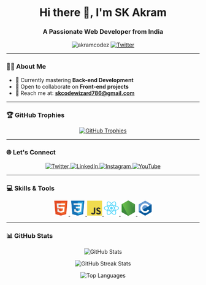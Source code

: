 <h1 align="center">Hi there 👋, I'm SK Akram</h1>
<h3 align="center">A Passionate Web Developer from India</h3>

<p align="center">
  <img src="https://komarev.com/ghpvc/?username=akramcodez&label=Profile%20views&color=blue&style=flat-square" alt="akramcodez" />
  <a href="https://twitter.com/akramcodez" target="_blank">
    <img src="https://img.shields.io/twitter/follow/akramcodez?logo=twitter&style=flat-square&color=1DA1F2" alt="Twitter" />
  </a>
</p>

---

<h3>👨‍💻 About Me</h3>

- 🌱 Currently mastering **Back-end Development**  
- 🔗 Open to collaborate on **Front-end projects**  
- 📧 Reach me at: **skcodewizard786@gmail.com**

---

<h3>🏆 GitHub Trophies</h3>
<p align="center">
  <a href="https://github.com/ryo-ma/github-profile-trophy">
    <img src="https://github-profile-trophy.vercel.app/?username=akramcodez&theme=darkhub&row=1&no-frame=true&column=6" alt="GitHub Trophies" />
  </a>
</p>

---

<h3>🌐 Let's Connect</h3>
<p align="center">
  <a href="https://twitter.com/akramcodez" target="_blank">
    <img align="center" src="https://img.shields.io/badge/-Twitter-1DA1F2?style=for-the-badge&logo=twitter&logoColor=white" alt="Twitter" height="30" width="90" />
  </a>
  <a href="https://linkedin.com/in/akramcodez" target="_blank">
    <img align="center" src="https://img.shields.io/badge/-LinkedIn-0077B5?style=for-the-badge&logo=linkedin&logoColor=white" alt="LinkedIn" height="30" width="110" />
  </a>
  <a href="https://instagram.com/akramcodez" target="_blank">
    <img align="center" src="https://img.shields.io/badge/-Instagram-E4405F?style=for-the-badge&logo=instagram&logoColor=white" alt="Instagram" height="30" width="110" />
  </a>
  <a href="https://www.youtube.com/c/akramcodez" target="_blank">
    <img align="center" src="https://img.shields.io/badge/-YouTube-FF0000?style=for-the-badge&logo=youtube&logoColor=white" alt="YouTube" height="30" width="110" />
  </a>
</p>

---

<h3>💻 Skills & Tools</h3>
<p align="center">
  <a href="https://developer.mozilla.org/en-US/docs/Web/HTML" target="_blank">
    <img src="https://raw.githubusercontent.com/devicons/devicon/master/icons/html5/html5-original.svg" alt="HTML5" width="40" height="40"/>
  </a>
  <a href="https://www.w3.org/Style/CSS/Overview.en.html" target="_blank">
    <img src="https://raw.githubusercontent.com/devicons/devicon/master/icons/css3/css3-original.svg" alt="CSS3" width="40" height="40"/>
  </a>
  <a href="https://developer.mozilla.org/en-US/docs/Web/JavaScript" target="_blank">
    <img src="https://raw.githubusercontent.com/devicons/devicon/master/icons/javascript/javascript-original.svg" alt="JavaScript" width="40" height="40"/>
  </a>
  <a href="https://reactjs.org/" target="_blank">
    <img src="https://raw.githubusercontent.com/devicons/devicon/master/icons/react/react-original.svg" alt="React" width="40" height="40"/>
  </a>
  <a href="https://nodejs.org/" target="_blank">
    <img src="https://raw.githubusercontent.com/devicons/devicon/master/icons/nodejs/nodejs-original.svg" alt="Node.js" width="40" height="40"/>
  </a>
  <a href="https://www.cprogramming.com/" target="_blank">
    <img src="https://raw.githubusercontent.com/devicons/devicon/master/icons/c/c-original.svg" alt="C" width="40" height="40"/>
  </a>
</p>

---

<h3>📊 GitHub Stats</h3>
<p align="center">
  <img src="https://github-readme-stats.vercel.app/api?username=akramcodez&show_icons=true&theme=radical" alt="GitHub Stats" />
</p>

<p align="center">
  <img src="https://github-readme-streak-stats.herokuapp.com/?user=akramcodez&theme=radical" alt="GitHub Streak Stats" />
</p>

<p align="center">
  <img src="https://github-readme-stats.vercel.app/api/top-langs/?username=akramcodez&layout=compact&theme=radical" alt="Top Languages" />
</p>
